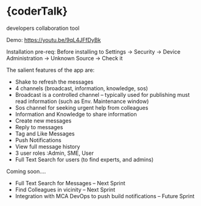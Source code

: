 # {coderTalk}
developers collaboration tool 

Demo:
https://youtu.be/9qL4JFfDyBk

Installation pre-req:
Before installing to Settings -> Security -> Device Administration -> Unknown Source -> Check it

The salient features of the app are: 
* Shake to refresh the messages 
* 4 channels (broadcast, information, knowledge, sos) 
* Broadcast is a controlled channel – typically used for publishing must read information (such as Env. Maintenance window) 
* Sos channel for seeking urgent help from colleagues 
* Information and Knowledge to share information
* Create new messages 
* Reply to messages 
* Tag and Like Messages 
* Push Notifications 
* View full message history 
* 3 user roles :Admin, SME, User
* Full Text Search for users (to find experts, and admins) 

Coming soon....
* Full Text Search for Messages – Next Sprint 
* Find Colleagues in vicinity – Next Sprint 
* Integration with MCA DevOps to push build notifications – Future Sprint
